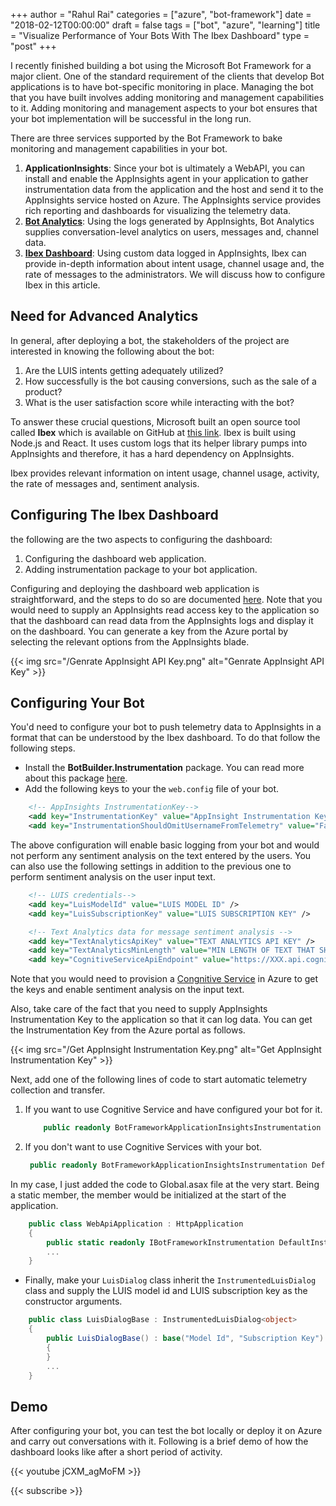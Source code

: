 ﻿+++
author = "Rahul Rai"
categories = ["azure", "bot-framework"]
date = "2018-02-12T00:00:00"
draft = false
tags = ["bot", "azure", "learning"]
title = "Visualize Performance of Your Bots With The Ibex Dashboard"
type = "post"
+++

I recently finished building a bot using the Microsoft Bot Framework for a major client. One of the standard requirement of the clients that develop Bot applications is to have bot-specific monitoring in place. Managing the bot that you have built involves adding monitoring and management capabilities to it. Adding monitoring and management aspects to your bot ensures that your bot implementation will be successful in the long run.

There are three services supported by the Bot Framework to bake monitoring and management capabilities in your bot.

1. **ApplicationInsights**: Since your bot is ultimately a WebAPI, you can install and enable the AppInsights agent in your application to gather instrumentation data from the application and the host and send it to the AppInsights service hosted on Azure. The AppInsights service provides rich reporting and dashboards for visualizing the telemetry data.
2. **[Bot Analytics](https://docs.microsoft.com/en-us/bot-framework/bot-service-manage-analytics)**: Using the logs generated by AppInsights, Bot Analytics supplies conversation-level analytics on users, messages and, channel data.
3. **[Ibex Dashboard](https://github.com/Azure/ibex-dashboard)**: Using custom data logged in AppInsights, Ibex can provide in-depth information about intent usage, channel usage and, the rate of messages to the administrators. We will discuss how to configure Ibex in this article.

## Need for Advanced Analytics

In general, after deploying a bot, the stakeholders of the project are interested in knowing the following about the bot:

1. Are the LUIS intents getting adequately utilized?
2. How successfully is the bot causing conversions, such as the sale of a product?
3. What is the user satisfaction score while interacting with the bot?

To answer these crucial questions, Microsoft built an open source tool called **Ibex** which is available on GitHub at [this link](https://github.com/Azure/ibex-dashboard). Ibex is built using Node.js and React. It uses custom logs that its helper library pumps into AppInsights and therefore, it has a hard dependency on AppInsights.

Ibex provides relevant information on intent usage, channel usage, activity, the rate of messages and, sentiment analysis.

## Configuring The Ibex Dashboard

the following are the two aspects to configuring the dashboard:

1. Configuring the dashboard web application.
2. Adding instrumentation package to your bot application.

Configuring and deploying the dashboard web application is straightforward, and the steps to do so are documented [here](https://github.com/Azure/ibex-dashboard). Note that you would need to supply an AppInsights read access key to the application so that the dashboard can read data from the AppInsights logs and display it on the dashboard. You can generate a key from the Azure portal by selecting the relevant options from the AppInsights blade.

{{< img src="/Genrate AppInsight API Key.png" alt="Genrate AppInsight API Key" >}}

## Configuring Your Bot

You'd need to configure your bot to push telemetry data to AppInsights in a format that can be understood by the Ibex dashboard. To do that follow the following steps.

- Install the **BotBuilder.Instrumentation** package. You can read more about this package [here](https://github.com/CatalystCode/botbuilder-instrumentation-cs).
- Add the following keys to your the `web.config` file of your bot.

```xml
    <!-- AppInsights InstrumentationKey-->
    <add key="InstrumentationKey" value="AppInsight Instrumentation Key" />
    <add key="InstrumentationShouldOmitUsernameFromTelemetry" value="False"/>
```

The above configuration will enable basic logging from your bot and would not perform any sentiment analysis on the text entered by the users. You can also use the following settings in addition to the previous one to perform sentiment analysis on the user input text.

```XML
    <!-- LUIS credentials-->
    <add key="LuisModelId" value="LUIS MODEL ID" />
    <add key="LuisSubscriptionKey" value="LUIS SUBSCRIPTION KEY" />

    <!-- Text Analytics data for message sentiment analysis -->
    <add key="TextAnalyticsApiKey" value="TEXT ANALYTICS API KEY" />
    <add key="TextAnalyticsMinLength" value="MIN LENGTH OF TEXT THAT SHOULD BE PROCESSED FOR SENTIMENT ANALYSIS" />
    <add key="CognitiveServiceApiEndpoint" value="https://XXX.api.cognitive.microsoft.com/"/>
```

Note that you would need to provision a [Congnitive Service](https://azure.microsoft.com/en-gb/services/cognitive-services/text-analytics/) in Azure to get the keys and enable sentiment analysis on the input text.

Also, take care of the fact that you need to supply AppInsights Instrumentation Key to the application so that it can log data. You can get the Instrumentation Key from the Azure portal as follows.

{{< img src="/Get AppInsight Instrumentation Key.png" alt="Get AppInsight Instrumentation Key" >}}

Next, add one of the following lines of code to start automatic telemetry collection and transfer.

1. If you want to use Cognitive Service and have configured your bot for it.

   ```CS
       public readonly BotFrameworkApplicationInsightsInstrumentation DefaultInstrumentation = DependencyResolver.Current.DefaultInstrumentationWithCognitiveServices;
   ```

2. If you don't want to use Cognitive Services with your bot.

   ```CS
   	public readonly BotFrameworkApplicationInsightsInstrumentation DefaultInstrumentation = DependencyResolver.Current.DefaultBasicInstrumentation;
   ```

In my case, I just added the code to Global.asax file at the very start. Being a static member, the member would be initialized at the start of the application.

```CS
    public class WebApiApplication : HttpApplication
    {
        public static readonly IBotFrameworkInstrumentation DefaultInstrumentation = DependencyResolver.Current.DefaultInstrumentationWithCognitiveServices;
		...
	}
```

- Finally, make your `LuisDialog` class inherit the `InstrumentedLuisDialog` class and supply the LUIS model id and LUIS subscription key as the constructor arguments.

```CS
    public class LuisDialogBase : InstrumentedLuisDialog<object>
    {
        public LuisDialogBase() : base("Model Id", "Subscription Key")
        {
        }
		...
	}
```

## Demo

After configuring your bot, you can test the bot locally or deploy it on Azure and carry out conversations with it. Following is a brief demo of how the dashboard looks like after a short period of activity.

{{< youtube jCXM_agMoFM >}}

{{< subscribe >}}
